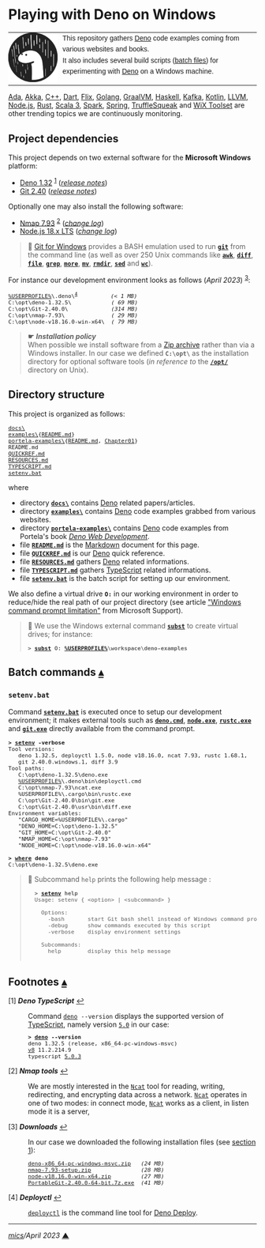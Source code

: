 # <span id="top">Playing with Deno on Windows</span>
<!--
Deno is is a simple, modern and secure runtime for JavaScript and TypeScript that uses the V8 JavaScript engine and is built in Rust.
-->
<table style="font-family:Helvetica,Arial;line-height:1.6;">
  <tr>
  <td style="border:0;padding:0 10px 0 0;min-width:100px;"><a href="https://deno.land/" rel="external"><img style="border:0;" src="./docs/images/deno.svg" width="100" alt="Deno project"/></a></td>
  <td style="border:0;padding:0;vertical-align:text-top;">This repository gathers <a href="https://deno.land/" rel="external">Deno</a> code examples coming from various websites and books.<br/>
  It also includes several build scripts (<a href="https://en.wikibooks.org/wiki/Windows_Batch_Scripting" rel="external">batch files</a>) for experimenting with <a href="https://deno.land/" rel="external">Deno</a> on a Windows machine.
  </td>
  </tr>
</table>

[Ada][ada_examples], [Akka][akka_examples], [C++][cpp_examples], [Dart][dart_examples], [Flix][flix_examples], [Golang][golang_examples], [GraalVM][graalvm_examples], [Haskell][haskell_examples], [Kafka][kafka_examples], [Kotlin][kotlin_examples], [LLVM][llvm_examples], [Node.js][nodejs_examples], [Rust][rust_examples], [Scala 3][scala3_examples], [Spark][spark_examples], [Spring][spring_examples], [TruffleSqueak][trufflesqueak_examples] and [WiX Toolset][wix_examples] are other trending topics we are continuously monitoring.

## <span id="proj_deps">Project dependencies</span>

This project depends on two external software for the **Microsoft Windows** platform:

- [Deno 1.32][deno_downloads] <sup id="anchor_01">[1](#footnote_01)</sup> ([*release notes*][deno_relnotes])
- [Git 2.40][git_downloads] ([*release notes*][git_relnotes])

Optionally one may also install the following software:

- [Nmap 7.93][nmap_downloads] <sup id="anchor_02"><a href="#footnote_02">2</a></sup> ([*change log*][nmap_changelog])
- [Node.js 18.x LTS][nodejs18_downloads] ([*change log*][nodejs18_changelog])

> **:mag_right:** [Git for Windows][git_downloads] provides a BASH emulation used to run [**`git`**][git_docs] from the command line (as well as over 250 Unix commands like [**`awk`**][man1_awk], [**`diff`**][man1_diff], [**`file`**][man1_file], [**`grep`**][man1_grep], [**`more`**][man1_more], [**`mv`**][man1_mv], [**`rmdir`**][man1_rmdir], [**`sed`**][man1_sed] and [**`wc`**][man1_wc]).

For instance our development environment looks as follows (*April 2023*) <sup id="anchor_03">[3](#footnote_03)</sup>:

<pre style="font-size:80%;">
<a href="https://en.wikipedia.org/wiki/Environment_variable#Default_values" rel="external">%USERPROFILE%</a>\.deno\<sup id="anchor_04"><a href="#footnote_04">4</a></sup>          <i>(&lt; 1 MB)</i>
C:\opt\deno-1.32.5\            <i>( 69 MB)</i>
C:\opt\Git-2.40.0\             <i>(314 MB)</i>
C:\opt\nmap-7.93\              <i>( 29 MB)</i>
C:\opt\node-v18.16.0-win-x64\  <i>( 79 MB)</i>
</pre>

> **&#9755;** ***Installation policy***<br/>
> When possible we install software from a [Zip archive][zip_archive] rather than via a Windows installer. In our case we defined **`C:\opt\`** as the installation directory for optional software tools (*in reference to* the [**`/opt/`**][linux_opt] directory on Unix).

## <span id="structure">Directory structure</span>

This project is organized as follows:
<pre style="font-size:80%;">
<a href="docs/">docs\</a>
<a href="examples/">examples\</a>{<a href="examples/README.md">README.md</a>}
<a href="portela-examples/">portela-examples\</a>{<a href="portela-examples/README.md">README.md</a>, <a href="portela-examples/Chapter01/">Chapter01</a>}
README.md
<a href="QUICKREF.md">QUICKREF.md</a>
<a href="RESOURCES.md">RESOURCES.md</a>
<a href="TYPESCRIPT.md">TYPESCRIPT.md</a>
<a href="setenv.bat">setenv.bat</a>
</pre>

where

- directory [**`docs\`**](docs/) contains [Deno][deno_land] related papers/articles.
- directory [**`examples\`**](examples/) contains [Deno][deno_land] code examples grabbed from various websites.
- directory [**`portela-examples\`**](portela-examples/) contains [Deno][deno_land] code examples from Portela's book [*Deno Web Development*][book_portela].
- file [**`README.md`**](README.md) is the [Markdown][github_markdown] document for this page.
- file [**`QUICKREF.md`**](QUICKREF.md) is our [Deno][deno_land] quick reference.
- file [**`RESOURCES.md`**](RESOURCES.md) gathers [Deno][deno_land] related informations.
- file [**`TYPESCRIPT.md`**](TYPESCRIPT.md) gathers [TypeScript][microsoft_ts] related informations.
- file [**`setenv.bat`**](setenv.bat) is the batch script for setting up our environment.

We also define a virtual drive **`O:`** in our working environment in order to reduce/hide the real path of our project directory (see article ["Windows command prompt limitation"][windows_limitation] from Microsoft Support).

> **:mag_right:** We use the Windows external command [**`subst`**][windows_subst] to create virtual drives; for instance:
>
> <pre style="font-size:80%;">
> <b>&gt; <a href="https://docs.microsoft.com/en-us/windows-server/administration/windows-commands/subst">subst</a> O: <a href="https://en.wikipedia.org/wiki/Environment_variable#Default_values">%USERPROFILE%</a>\workspace\deno-examples</b>
> </pre>

## <span id="commands">Batch commands</span> [**&#x25B4;**](#top)

### **`setenv.bat`**

Command [**`setenv.bat`**](setenv.bat) is executed once to setup our development environment; it makes external tools such as [**`deno.cmd`**][deno_cli], [**`node.exe`**][node_cli], [**`rustc.exe`**][rustc_cli] and [**`git.exe`**][git_cli] directly available from the command prompt.

<pre style="font-size:80%;">
<b>&gt; <a href="setenv.bat">setenv</a> -verbose</b>
Tool versions:
   deno 1.32.5, deployctl 1.5.0, node v18.16.0, ncat 7.93, rustc 1.68.1,
   git 2.40.0.windows.1, diff 3.9
Tool paths:
   C:\opt\deno-1.32.5\deno.exe
   <a href="https://en.wikipedia.org/wiki/Environment_variable#Default_values">%USERPROFILE%</a>\.deno\bin\deployctl.cmd
   C:\opt\nmap-7.93\ncat.exe
   %USERPROFILE%\.cargo\bin\rustc.exe
   C:\opt\Git-2.40.0\bin\git.exe
   C:\opt\Git-2.40.0\usr\bin\diff.exe
Environment variables:
   "CARGO_HOME=%USERPROFILE%\.cargo"
   "DENO_HOME=C:\opt\deno-1.32.5"
   "GIT_HOME=C:\opt\Git-2.40.0"
   "NMAP_HOME=C:\opt\nmap-7.93"
   "NODE_HOME=C:\opt\node-v18.16.0-win-x64"

<b>&gt; <a href="https://docs.microsoft.com/en-us/windows-server/administration/windows-commands/where_1" rel="external">where</a> deno</b>
C:\opt\deno-1.32.5\deno.exe
</pre>

> **:mag_right:** Subcommand `help` prints the following help message :
>   <pre style="font-size:80%;">
>   <b>&gt; <a href="setenv.bat">setenv</a> help</b>
>   Usage: setenv { &lt;option&gt; | &lt;subcommand&gt; }
>   &nbsp;
>     Options:
>       -bash       start Git bash shell instead of Windows command prompt
>       -debug      show commands executed by this script
>       -verbose    display environment settings
>   &nbsp;
>     Subcommands:
>       help        display this help message
>   </pre>

## <span id="footnotes">Footnotes</span> [**&#x25B4;**](#top)

<span id="footnote_01">[1]</span> ***Deno TypeScript*** [↩](#anchor_01)

<dl><dd>
Command <code><a href="https://deno.land/manual/getting_started/command_line_interface">deno</a> --version</code> displays the supported version of <a href="https://www.typescriptlang.org/">TypeScript</a>, namely version <a href="https://devblogs.microsoft.com/typescript/announcing-typescript-5-0/" rel="external"><code>5.0</code></a> in our case:
</dd>
<dd>
<pre style="font-size:80%;">
<b>&gt; <a href="https://deno.land/manual/getting_started/command_line_interface">deno</a> --version</b>
deno 1.32.5 (release, x86_64-pc-windows-msvc)
<a href="https://v8.dev/">v8</a> 11.2.214.9
typescript <a href="https://devblogs.microsoft.com/typescript/announcing-typescript-5-0/" rel="external">5.0.3</a>
</pre>
</dd></dl>
<!-- deno 1.17.3: v8  9.7.106.15, typescript 4.5.2 -->
<!-- deno 1.18.0: v8  9.8.177.6,  typescript 4.5.2 -->
<!-- deno 1.18.2: v8  9.8.177.6,  typescript 4.5.2 -->
<!-- deno 1.19.0: v8  9.9.115.7,  typescript 4.5.2 -->
<!-- deno 1.19.2: v8  9.9.115.7,  typescript 4.5.2 -->
<!-- deno 1.19.3: v8  9.9.115.8,  typescript 4.5.2 -->
<!-- deno 1.20.1: v8 10.0.139.6,  typescript 4.6.2 -->
<!-- deno 1.20.3: v8 10.0.139.6,  typescript 4.6.2 -->
<!-- deno 1.20.4: v8 10.0.139.6,  typescript 4.6.2 -->
<!-- deno 1.20.5: v8 10.0.139.6,  typescript 4.6.2 -->
<!-- deno 1.21.2: v8 10.0.139.17, typescript 4.6.2 -->
<!-- deno 1.21.3: v8 10.0.139.17, typescript 4.6.2 -->
<!-- deno 1.22.0: v8 10.0.139.17, typescript 4.6.2 -->
<!-- deno 1.22.1: v8 10.3.174.6,  typescript 4.6.2 -->
<!-- deno 1.23.3: v8 10.4.132.8,  typescript 4.7.4 -->
<!-- deno 1.23.4: v8 10.4.132.8,  typescript 4.7.4 -->
<!-- deno 1.24.0: v8 10.4.132.8,  typescript 4.7.4 -->
<!-- deno 1.24.2: v8 10.4.132.20, typescript 4.7.4 -->
<!-- deno 1.24.3: v8 10.4.132.20, typescript 4.7.4 -->
<!-- deno 1.25.2: v8 10.6.194.5,  typescript 4.7.4 -->
<!-- deno 1.25.3: v8 10.6.194.5,  typescript 4.7.4 -->
<!-- deno 1.26.1: v8 10.7.193.3,  typescript 4.8.3 -->
<!-- deno 1.26.2: v8 10.7.193.16, typescript 4.8.3 -->
<!-- deno 1.28.1: v8 10.8.168.4,  typescript 4.8.3 -->
<!-- deno 1.29.2: v8 10.9.194.5,  typescript 4.8.3 -->
<!-- deno 1.29.4: v8 10.9.194.5,  typescript 4.8.3 -->
<!-- deno 1.30.0: v8 10.9.194.5,  typescript 4.9.4 -->
<!-- deno 1.30.3: v8 10.9.194.5,  typescript 4.9.4 -->
<!-- deno 1.31.1: v8 11.0.226.13, typescript 4.9.4 -->
<!-- deno 1.32.2: v8 11.2.214.9,  typescript 5.0.2 -->
<!-- deno 1.32.3: v8 11.2.214.9,  typescript 5.0.3 -->
<!-- deno 1.32.5: v8 11.2.214.9 , typescript 5.0.3 -->

<span id="footnote_02">[2]</span> ***Nmap tools*** [↩](#anchor_02)

<dl><dd>
We are mostly interested in the <a href="https://nmap.org/ncat/guide/" rel="external"><code>Ncat</code></a> tool for reading, writing, redirecting, and encrypting data across a network. <a href="https://nmap.org/ncat/guide/" rel="external"><code>Ncat</code></a> operates in one of two modes: in connect mode, <a href="https://nmap.org/ncat/guide/" rel="external"><code>Ncat</code></a> works as a client, in listen mode it is a server,
</dd></dl>

<span id="footnote_03">[3]</span> ***Downloads*** [↩](#anchor_03)

<dl><dd>
In our case we downloaded the following installation files (see <a href="#proj_deps">section 1</a>):
</dd>
<dd>
<pre style="font-size:80%;">
<a href="https://github.com/denoland/deno/releases">deno-x86_64-pc-windows-msvc.zip</a>   <i>(24 MB)</i>
<a href="https://nmap.org/download.html">nmap-7.93-setup.zip</a>               <i>(28 MB)</i>
<a href="https://nodejs.org/dist/latest-v18.x/">node-v18.16.0-win-x64.zip</a>         <i>(27 MB)</i>
<a href="https://git-scm.com/download/win">PortableGit-2.40.0-64-bit.7z.exe</a>  <i>(41 MB)</i>
</pre>
</dd></dl>

<span id="footnote_04">[4]</span> ***Deployctl*** [↩](#anchor_04)

<dl><dd>
<a href="https://github.com/denoland/deployctl" rel="external"><code>deployctl</code></a> is the command line tool for <a href="https://deno.com/deploy" rel="external">Deno Deploy</a>.
</dd></dl>

***

*[mics](https://lampwww.epfl.ch/~michelou/)/April 2023* [**&#9650;**](#top)
<span id="bottom">&nbsp;</span>

<!-- link refs -->

[ada_examples]: https://github.com/michelou/ada-examples
[akka_examples]: https://github.com/michelou/akka-examples
[book_portela]: https://www.packtpub.com/product/deno-web-development/9781800205666
[cpp_examples]: https://github.com/michelou/cpp-examples
[dart_examples]: https://github.com/michelou/dart-examples
[deno_cli]: https://deno.land/manual/getting_started/command_line_interface
[deno_downloads]: https://github.com/denoland/deno/releases
[deno_land]: https://deno.land/
[deno_relnotes]: https://github.com/denoland/deno/releases/tag/v1.32.5
[flix_examples]: https://github.com/michelou/flix-examples
[git_cli]: https://git-scm.com/docs/git
[git_docs]: https://git-scm.com/docs/git
[git_downloads]: https://git-scm.com/download/win
[git_relnotes]: https://raw.githubusercontent.com/git/git/master/Documentation/RelNotes/2.40.0.txt
[github_markdown]: https://github.github.com/gfm/
[golang_examples]: https://github.com/michelou/golang-examples
[graalvm_examples]: https://github.com/michelou/graalvm-examples
[haskell_examples]: https://github.com/michelou/haskell-examples
[kafka_examples]: https://github.com/michelou/kafka-examples
[kotlin_examples]: https://github.com/michelou/kotlin-examples
[linux_opt]: https://tldp.org/LDP/Linux-Filesystem-Hierarchy/html/opt.html
[llvm_examples]: https://github.com/michelou/llvm-examples
[man1_awk]: https://www.linux.org/docs/man1/awk.html
[man1_diff]: https://www.linux.org/docs/man1/diff.html
[man1_file]: https://www.linux.org/docs/man1/file.html
[man1_grep]: https://www.linux.org/docs/man1/grep.html
[man1_more]: https://www.linux.org/docs/man1/more.html
[man1_mv]: https://www.linux.org/docs/man1/mv.html
[man1_rmdir]: https://www.linux.org/docs/man1/rmdir.html
[man1_sed]: https://www.linux.org/docs/man1/sed.html
[man1_wc]: https://www.linux.org/docs/man1/wc.html
[microsoft_ts]: https://devblogs.microsoft.com/typescript/
[nmap_changelog]: https://nmap.org/changelog
[nmap_downloads]: https://nmap.org/download.html
[node_cli]: https://nodejs.org/api/cli.html
[nodejs]: https://nodejs.org/en/
[nodejs14_changelog]: https://github.com/nodejs/node/blob/master/doc/changelogs/CHANGELOG_V14.md#14.21.2
[nodejs14_downloads]: https://nodejs.org/dist/latest-v14.x/
[nodejs16_changelog]: https://github.com/nodejs/node/blob/master/doc/changelogs/CHANGELOG_V16.md#16.19.0
[nodejs16_downloads]: https://nodejs.org/dist/latest-v16.x/
[nodejs18_changelog]: https://github.com/nodejs/node/blob/master/doc/changelogs/CHANGELOG_V18.md#18.16.0
[nodejs18_downloads]: https://nodejs.org/dist/latest-v18.x/
[nodejs_examples]: https://github.com/michelou/nodejs-examples
[rust_examples]: https://github.com/michelou/rust-examples
[rustc_cli]: https://doc.rust-lang.org/rustc/command-line-arguments.html
[scala3_examples]: https://github.com/michelou/dotty-examples
[spark_examples]: https://github.com/michelou/spark-examples
[spring_examples]: https://github.com/michelou/spring-examples
[trufflesqueak_examples]: https://github.com/michelou/trufflesqueak-examples
[typescript_4_6]: https://devblogs.microsoft.com/typescript/announcing-typescript-4-6/
[windows_limitation]: https://support.microsoft.com/en-gb/help/830473/command-prompt-cmd-exe-command-line-string-limitation
[windows_subst]: https://docs.microsoft.com/en-us/windows-server/administration/windows-commands/subst
[wix_examples]: https://github.com/michelou/wix-examples
[zip_archive]: https://www.howtogeek.com/178146/htg-explains-everything-you-need-to-know-about-zipped-files/
